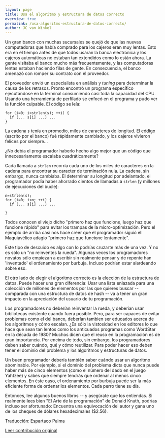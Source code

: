 ```yaml
---
layout: page
title: Usa el algoritmo y estructura de datos correcto
overview: true
permalink: /usa-algoritmo-estructura-de-datos-correcto/
author: JC van Winkel
---
```


Un gran banco con muchas sucursales se quejó de que las nuevas computadoras que había comprado para los cajeros eran muy lentas. Esto era en el tiempo antes de que todos usaran la banca electrónica y los cajeros automáticas no estaban tan extendidos como lo están ahora. La gente visitaba el banco mucho más frecuentemente, y las computadoras lentas estaban haciendo filas de gente. En consecuencia, el banco amenazó con romper su contrato con el proveedor.

El proveedor envió un especialista en análisis y _tuning_ para determinar la causa de los retrasos. Pronto encontró un programa específico ejecutándose en la terminal consumiendo casi toda la capacidad del CPU. Usando una herramienta de perfilado se enfocó en el programa y pudo ver la función culpable. El código se leía:


    for (i=0; i<strlen(s); ++i) {
      if (... s[i] ...) ...
    }


La cadena `s` tenía en promedio, miles de caracteres de longitud. El código (escrito por el banco) fué rápidamente cambiado, y los cajeros vivieron felices por siempre...

¿No debía el programador haberlo hecho algo mejor que un código que innecesariamente escalaba cuadráticamente?

Cada llamada a `strlen` recorría cada uno de los miles de caracteres en la cadena para encontrar su caracter de terminación nula. La cadena, sin embargo, nunca cambiaba. El determinar su longitud por adelantado, el programador podía haber ahorrado cientos de llamadas a `strlen` (y millones de ejecuciones del bucle):


    n=strlen(s);
    for (i=0; i<n; ++i) {
      if (... s[i] ...) ...

    }


Todos conocen el viejo dicho "primero haz que funcione, luego haz que funcione rápido" para evitar los trampas de la micro-optimización. Pero el ejemplo de arriba casi nos hace creer que el programador siguió el Maquiavélico adagio "primero haz que funcione lentamente".

Este tipo de descuido es algo con lo podrías cruzarte más de una vez. Y no es sólo un "no reinventes la rueda". Algunas veces los programadores novatos sólo empiezan a escribir sin realmente pensar y de repente han 'inventado' el ordenamiento por burbuja. Incluso podrían estar alardeando sobre eso.

El otro lado de elegir el algoritmo correcto es la elección de la estructura de datos. Puede hacer una gran diferencia: Usar una lista enlazada para una colección de millones de elementos por las que quieres buscar -- comparada con una estructura de datos de hash -- va a tener un gran impacto en la apreciación del usuario de tu programación.

Los programadores no deberían reinventar la rueda, y deberían usar bibliotecas existente cuando fuera posible. Pero, para ser capaces de evitar problemas como el del banco, deberían tambien ser educados acerca de los algoritmos y cómo escalan. ¿Es sólo la vistosidad en los editores lo que hace que sean tan lentos como los anticuados programas como WordStar en la década de 1980? Muchos dicen que el reuso en la programación es de gran importancia. Por encima de todo, sin embargo, los programadores deben saber cuándo, qué y cómo reutilizar. Para poder hacer eso deben tener el dominio del problema y los algoritmos y estructuras de datos.

Un buen programador debería también saber cuándo usar un algoritmo abominable. Por ejemplo, si el dominio del problema dicta que nunca puede haber más de cinco elementos (como el número del dado en el juego Yahtzee) y sabes que siempre tendrás que ordenar al menos cinco elementos. En éste caso, el ordenamiento por burbuja puede ser la más eficiente forma de ordenar los elementos. Cada perro tiene su día.

Entonces, lee algunos buenos libros -- y asegúrate que los entiendas. Si realmente lees bien "El Arte de la programación" de Donald Knuth, podrías incluso ser afortunado: Encuentra una equivocación del autor y gana uno de los cheques de dólares hexadecimales ($2.56).


Traducción: Espartaco Palma

[Leer contribución original](http://programmer.97things.oreilly.com/wiki/index.php/Use_the_Right_Algorithm_and_Data_Structure)
